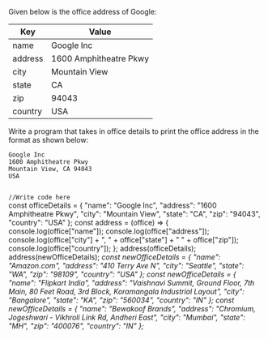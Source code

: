 Given below is the office address of Google:

|Key       |Value           |
|--|--|
|name      |Google Inc |
|address   |1600 Amphitheatre Pkwy  |
|city      |Mountain View             |
|state     |CA           |
|zip       |94043 |
|country   |USA |

Write a program that takes in office details to print the office address in the format as shown below:
```
Google Inc
1600 Amphitheatre Pkwy
Mountain View, CA 94043
USA
```
<codeblock language="javascript" type="exercise" testMode="multipleInput">
<code>
//Write code here
</code>

<solution>
const officeDetails = {
	"name": "Google Inc",
	"address": "1600 Amphitheatre Pkwy",
	"city": "Mountain View",
	"state": "CA",
	"zip": "94043",
	"country": "USA"
};
const address = (office) => {
	console.log(office["name"]);
	console.log(office["address"]);
	console.log(office["city"] + ", " + office["state"] + " " + office["zip"]);
	console.log(office["country"]);
};
address(officeDetails);
</solution>
<testcases>
<caller>
address(newOfficeDetails);
</caller>
<testcase>
<i>
const newOfficeDetails = {
	"name": "Amazon.com",
	"address": "410 Terry Ave N",
	"city": "Seattle",
	"state": "WA",
	"zip": "98109",
	"country": "USA"
};
</i>
</testcase>
<testcase>
<i>
const newOfficeDetails = {
	"name": "Flipkart India",
	"address": "Vaishnavi Summit, Ground Floor, 7th Main, 80 Feet Road, 3rd Block, Koramangala Industrial Layout",
	"city": "Bangalore",
	"state": "KA",
	"zip": "560034",
	"country": "IN"
};
</i>
</testcase>
<testcase>
<i>
const newOfficeDetails = {
	"name": "Bewakoof Brands",
	"address": "Chromium, Jogeshwari - Vikhroli Link Rd, Andheri East",
	"city": "Mumbai",
	"state": "MH",
	"zip": "400076",
	"country": "IN"
};
</i>
</testcase>
</testcases>
</codeblock>

